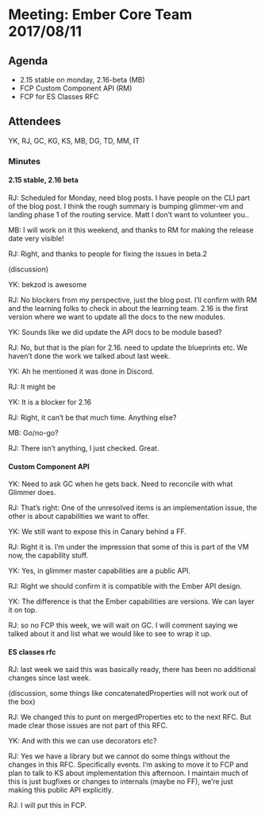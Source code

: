 # Meeting: Ember Core Team 2017/08/11


## Agenda

- 2.15 stable on monday, 2.16-beta (MB)
- FCP Custom Component API (RM)
- FCP for ES Classes RFC

## Attendees

YK, RJ, GC, KG, KS, MB, DG, TD, MM, IT

### Minutes

#### 2.15 stable, 2.16 beta

RJ: Scheduled for Monday, need blog posts. I have people on the CLI part of the blog post. I think the rough summary is bumping glimmer-vm and landing phase 1 of the routing service. Matt I don’t want to volunteer you..

MB: I will work on it this weekend, and thanks to RM for making the release date very visible!

RJ: Right, and thanks to people for fixing the issues in beta.2

(discussion)

YK: bekzod is awesome

RJ: No blockers from my perspective, just the blog post. I’ll confirm with RM and the learning folks to check in about the learning team. 2.16 is the first version where we want to update all the docs to the new modules.

YK: Sounds like we did update the API docs to be module based?

RJ: No, but that is the plan for 2.16. need to update the blueprints etc. We haven’t done the work we talked about last week.

YK: Ah he mentioned it was done in Discord.

RJ: It might be

YK: It is a blocker for 2.16

RJ: Right, it can’t be that much time. Anything else?

 MB: Go/no-go?
 
 RJ: There isn’t anything, I just checked. Great.
 
#### Custom Component API

YK: Need to ask GC when he gets back. Need to reconcile with what Glimmer does.

RJ: That’s right: One of the unresolved items is an implementation issue, the other is about capabilities we want to offer.

YK: We still want to expose this in Canary behind a FF.

RJ: Right it is. I’m under the impression that some of this is part of the VM now, the capability stuff.

YK: Yes, in glimmer master capabilities are a public API.

RJ: Right we should confirm it is compatible with the Ember API design.

YK: The difference is that the Ember capabilities are versions. We can layer it on top.

RJ: so no FCP this week, we will wait on GC. I will comment saying we talked about it and list what we would like to see to wrap it up.

#### ES classes rfc

RJ: last week we said this was basically ready, there has been no additional changes since last week.

(discussion, some things like concatenatedProperties will not work out of the box)

RJ: We changed this to punt on mergedProperties etc to the next RFC. But made clear those issues are not part of this RFC.

YK: And with this we can use decorators etc?

RJ: Yes we have a library but we cannot do some things without the changes in this RFC. Specifically events. I’m asking to move it to FCP and plan to talk to KS about implementation this afternoon. I maintain much of this is just bugfixes or changes to internals (maybe no FF), we’re just making this public API explicitly.

RJ: I will put this in FCP.
